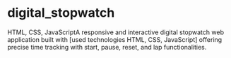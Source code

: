# digital_stopwatch
 HTML, CSS, JavaScriptA responsive and interactive digital stopwatch web application built with [used technologies HTML, CSS, JavaScript] offering precise time tracking with start, pause, reset, and lap functionalities.
